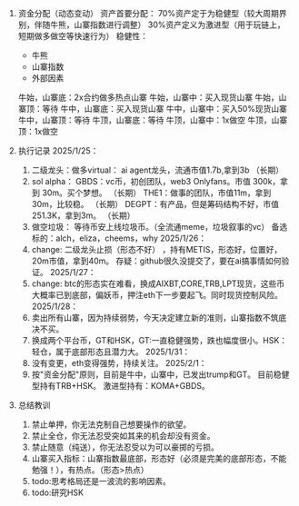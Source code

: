 1. 资金分配（动态变动）
    资产首要分配：
        70%资产定于为稳健型（较大周期界别，伴随牛熊，山寨指数进行调整）
        30%资产定义为激进型（用于玩链上，短期做多做空等快速行为）
    稳健性：  
    - 牛熊
    - 山寨指数
    - 外部因素

    牛始，山寨底：2x合约做多热点山寨
    牛始，山寨中：买入现货山寨
    牛始，山寨顶：等待
    牛中，山寨底：买入现货山寨
    牛中，山寨中：买入50%现货山寨
    牛中，山寨顶：等待
    牛顶，山寨底：等待
    牛顶，山寨中：1x做空
    牛顶，山寨顶：1x做空

2. 执行记录
    2025/1/25：
    1. 二级龙头：做多virtual： ai agent龙头，流通市值1.7b,拿到3b     （长期）
    2. sol alpha： 
        GBDS：vc币，初创团队，web3 Onlyfans。市值 300k，拿到 30m。买个梦想。  （长期）
        THE1：做事的团队，市值11m，拿到30m，比较稳。                     （长期）
        DEGPT：有产品，但是筹码结构不好，市值251.3K，拿到3m。               （长期）
    3. 做空垃圾：
        等待币安上线垃圾币。（全流通meme，垃圾叙事的vc）
        备选标的：alch，eliza，cheems，why
    2025/1/26：
    1. change: 二级龙头止损（形态不好） ，持有METIS，形态好，位置好，20m市值，拿到40m。 存疑：github很久没提交了，要在ai搞事情如何验证。
    2025/1/27：
    1. change: btc的形态实在难看，换成AIXBT,CORE,TRB,LPT现货，这些币大概率已到底部，偏妖币，押注eth下一步要起飞。同时现货控制风险。
    2025/1/28：
    1. 卖出所有山寨，因为持续弱势，今天决定建立新的准则，山寨指数不筑底决不买。
    2. 换成两个平台币，GT和HSK，GT:一直稳健强势，跌也幅度很小。HSK： 轻仓，属于底部形态且潜力大。
    2025/1/31：
    1. 没有变更，eth变得强势，持续关注。
    2025/2/1：
    1. 按"资金分配"原则，目前是牛中，山寨中，已发出trump和GT。 目前稳健型持有TRB+HSK。 激进型持有：KOMA+GBDS。
3. 总结教训
    1. 禁止单押，你无法克制自己想要操作的欲望。
    2. 禁止全仓，你无法忍受突如其来的机会却没有资金。
    3. 禁止随意（纯送），你无法忍受以为可以豪掷的亏损。
    4. 山寨买入指标：山寨指数最底部，形态好（必须是完美的底部形态，不能勉强！），有热点。（形态>热点）
    5. todo:思考格局还是一波流的影响因素。
    6. todo:研究HSK


